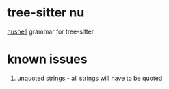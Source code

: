 # tree-sitter nu

[nushell](https://github.com/nushell/nushell) grammar for tree-sitter

# known issues

1. unquoted strings - all strings will have to be quoted
